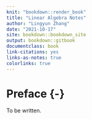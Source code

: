 ```yaml
--- 
knit: "bookdown::render_book"
title: "Linear Algebra Notes"
author: "Lingyun Zhang"
date: "2021-10-17"
site: bookdown::bookdown_site
output: bookdown::gitbook
documentclass: book
link-citations: yes
links-as-notes: true
colorlinks: true
---
```






# Preface {-}

To be written.
